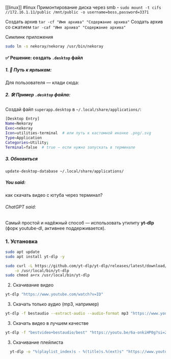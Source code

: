 [[linux]] #linux
Примонтирование диска через smb - 
`sudo mount -t cifs //172.16.1.11/public /mnt/public -o username=boss,password=3371`

Создать архив `tar -cf "Имя архива" "Содержание архива"`
Создать архив со сжатием `tar -caf "Имя архива" "Содержание архива"`

Симлинк приложения

```bash
sudo ln -s nekoray/nekoray /usr/bin/nekoray
```

#### ✅ Решение: создать `.desktop` файл

##### 1. 📁 Путь к ярлыкам:

Для пользователя — клади сюда:
##### 2. 🛠 Пример `.desktop` файла:

Создай файл `superapp.desktop` в `~/.local/share/applications/`:

```bash
[Desktop Entry]
Name=Nekoray
Exec=nekoray
Icon=utilities-terminal  # или путь к кастомной иконке .png/.svg
Type=Application
Categories=Utility;
Terminal=false  # true — если нужно запускать в терминале
```

##### 3. Обновиться 
`update-desktop-database ~/.local/share/applications/`

##### You said:

как скачать видео с ютуба через терминал?

###### ChatGPT said:

Самый простой и надёжный способ — использовать утилиту **yt-dlp** (форк youtube-dl, активнее поддерживается).

### 1. Установка

```bash
sudo apt update
sudo apt install yt-dlp -y

```


```bash
sudo curl -L https://github.com/yt-dlp/yt-dlp/releases/latest/download/yt-dlp \
    -o /usr/local/bin/yt-dlp
sudo chmod a+rx /usr/local/bin/yt-dlp
```


2. Скачивание видео

```bash
yt-dlp "https://www.youtube.com/watch?v=ID"
```


3. Скачать только аудио (mp3, например)

```bash
yt-dlp -f bestaudio --extract-audio --audio-format mp3 "https://www.youtube.com/watch?v=ID"
```

3. Скачать видео в лучшем качестве

```bash
yt-dlp -f "bestvideo+bestaudio/best" "https://youtu.be/6a-onkiHP0g?si=ZGzOvM5W8kfBiUAz"
```

3. Скачивание плейлиста
 
```bash
  yt-dlp -o "%(playlist_index)s - %(title)s.%(ext)s" "https://www.youtube.com/playlist?list=ID"
```

